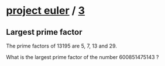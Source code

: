 # [project euler](https://projecteuler.net/) / [3](https://projecteuler.net/problem=3)
## Largest prime factor
The prime factors of 13195 are 5, 7, 13 and 29.

What is the largest prime factor of the number 600851475143 ?